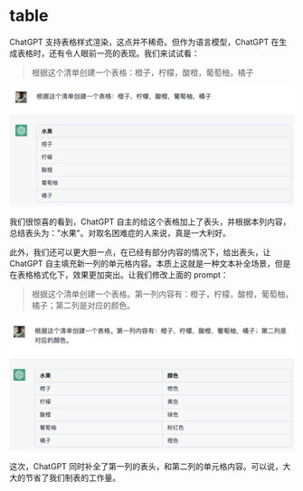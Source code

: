 # table

ChatGPT 支持表格样式渲染，这点并不稀奇。但作为语言模型，ChatGPT 在生成表格时，还有令人眼前一亮的表现。我们来试试看：

> 根据这个清单创建一个表格：橙子，柠檬，酸橙，葡萄柚，橘子

![](/images/awesome/table-1.png)

我们很惊喜的看到，ChatGPT 自主的给这个表格加上了表头，并根据本列内容，总结表头为："水果"。对取名困难症的人来说，真是一大利好。

此外，我们还可以更大胆一点，在已经有部分内容的情况下，给出表头，让 ChatGPT 自主填充新一列的单元格内容。本质上这就是一种文本补全场景，但是在表格格式化下，效果更加突出。让我们修改上面的 prompt：

> 根据这个清单创建一个表格。第一列内容有：橙子，柠檬，酸橙，葡萄柚，橘子；第二列是对应的颜色。

![](/images/awesome/table-2.png)

这次，ChatGPT 同时补全了第一列的表头，和第二列的单元格内容。可以说，大大的节省了我们制表的工作量。

